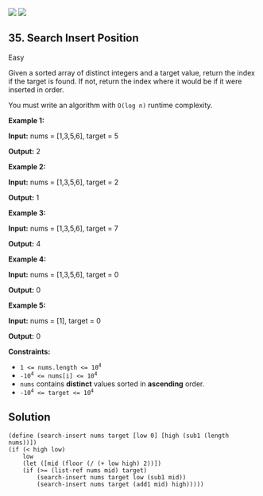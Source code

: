 [![](https://img.shields.io/github/stars/LeetCode-in-Racket/LeetCode-in-Racket?label=Stars&style=flat-square)](https://github.com/LeetCode-in-Racket/LeetCode-in-Racket)
[![](https://img.shields.io/github/forks/LeetCode-in-Racket/LeetCode-in-Racket?label=Fork%20me%20on%20GitHub%20&style=flat-square)](https://github.com/LeetCode-in-Racket/LeetCode-in-Racket/fork)

## 35\. Search Insert Position

Easy

Given a sorted array of distinct integers and a target value, return the index if the target is found. If not, return the index where it would be if it were inserted in order.

You must write an algorithm with `O(log n)` runtime complexity.

**Example 1:**

**Input:** nums = [1,3,5,6], target = 5

**Output:** 2

**Example 2:**

**Input:** nums = [1,3,5,6], target = 2

**Output:** 1

**Example 3:**

**Input:** nums = [1,3,5,6], target = 7

**Output:** 4

**Example 4:**

**Input:** nums = [1,3,5,6], target = 0

**Output:** 0

**Example 5:**

**Input:** nums = [1], target = 0

**Output:** 0

**Constraints:**

*   <code>1 <= nums.length <= 10<sup>4</sup></code>
*   <code>-10<sup>4</sup> <= nums[i] <= 10<sup>4</sup></code>
*   `nums` contains **distinct** values sorted in **ascending** order.
*   <code>-10<sup>4</sup> <= target <= 10<sup>4</sup></code>

## Solution

```racket
(define (search-insert nums target [low 0] [high (sub1 (length nums))])
(if (< high low)
    low
    (let ([mid (floor (/ (+ low high) 2))])
    (if (>= (list-ref nums mid) target)
        (search-insert nums target low (sub1 mid))
        (search-insert nums target (add1 mid) high)))))
```
